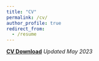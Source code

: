 ```yaml
---
title: "CV"
permalink: /cv/
author_profile: true
redirect_from:
  - /resume
---
```


[**CV Download**](https://trentoll.github.io/files/06.26.2023.pdf)  *Updated May 2023*
